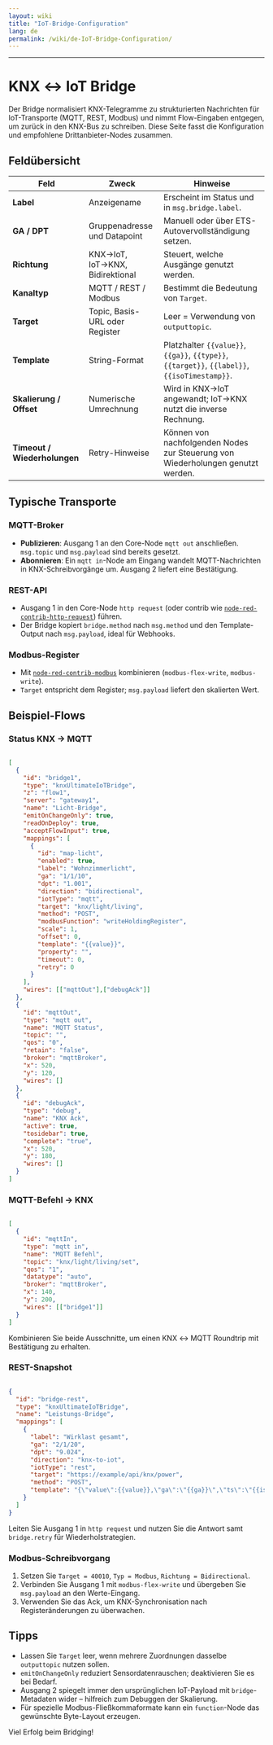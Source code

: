 ```yaml
---
layout: wiki
title: "IoT-Bridge-Configuration"
lang: de
permalink: /wiki/de-IoT-Bridge-Configuration/
---
```

---

# KNX ↔ IoT Bridge

Der Bridge normalisiert KNX-Telegramme zu strukturierten Nachrichten für IoT-Transporte (MQTT, REST, Modbus) und nimmt Flow-Eingaben entgegen, um zurück in den KNX-Bus zu schreiben. Diese Seite fasst die Konfiguration und empfohlene Drittanbieter-Nodes zusammen.

## Feldübersicht

| Feld | Zweck | Hinweise |
| -- | -- | -- |
| **Label** | Anzeigename | Erscheint im Status und in `msg.bridge.label`. |
| **GA / DPT** | Gruppenadresse und Datapoint | Manuell oder über ETS-Autovervollständigung setzen. |
| **Richtung** | KNX→IoT, IoT→KNX, Bidirektional | Steuert, welche Ausgänge genutzt werden. |
| **Kanaltyp** | MQTT / REST / Modbus | Bestimmt die Bedeutung von `Target`. |
| **Target** | Topic, Basis-URL oder Register | Leer = Verwendung von `outputtopic`. |
| **Template** | String-Format | Platzhalter `{{value}}`, `{{ga}}`, `{{type}}`, `{{target}}`, `{{label}}`, `{{isoTimestamp}}`. |
| **Skalierung / Offset** | Numerische Umrechnung | Wird in KNX→IoT angewandt; IoT→KNX nutzt die inverse Rechnung. |
| **Timeout / Wiederholungen** | Retry-Hinweise | Können von nachfolgenden Nodes zur Steuerung von Wiederholungen genutzt werden. |

## Typische Transporte

### MQTT-Broker

- **Publizieren**: Ausgang 1 an den Core-Node `mqtt out` anschließen. `msg.topic` und `msg.payload` sind bereits gesetzt.
- **Abonnieren**: Ein `mqtt in`-Node am Eingang wandelt MQTT-Nachrichten in KNX-Schreibvorgänge um. Ausgang 2 liefert eine Bestätigung.

### REST-API

- Ausgang 1 in den Core-Node `http request` (oder contrib wie [`node-red-contrib-http-request`](https://flows.nodered.org/node/node-red-contrib-http-request)) führen.
- Der Bridge kopiert `bridge.method` nach `msg.method` und den Template-Output nach `msg.payload`, ideal für Webhooks.

### Modbus-Register

- Mit [`node-red-contrib-modbus`](https://flows.nodered.org/node/node-red-contrib-modbus) kombinieren (`modbus-flex-write`, `modbus-write`).
- `Target` entspricht dem Register; `msg.payload` liefert den skalierten Wert.

## Beispiel-Flows

### Status KNX → MQTT

```json

[
  {
    "id": "bridge1",
    "type": "knxUltimateIoTBridge",
    "z": "flow1",
    "server": "gateway1",
    "name": "Licht-Bridge",
    "emitOnChangeOnly": true,
    "readOnDeploy": true,
    "acceptFlowInput": true,
    "mappings": [
      {
        "id": "map-licht",
        "enabled": true,
        "label": "Wohnzimmerlicht",
        "ga": "1/1/10",
        "dpt": "1.001",
        "direction": "bidirectional",
        "iotType": "mqtt",
        "target": "knx/light/living",
        "method": "POST",
        "modbusFunction": "writeHoldingRegister",
        "scale": 1,
        "offset": 0,
        "template": "{{value}}",
        "property": "",
        "timeout": 0,
        "retry": 0
      }
    ],
    "wires": [["mqttOut"],["debugAck"]]
  },
  {
    "id": "mqttOut",
    "type": "mqtt out",
    "name": "MQTT Status",
    "topic": "",
    "qos": "0",
    "retain": "false",
    "broker": "mqttBroker",
    "x": 520,
    "y": 120,
    "wires": []
  },
  {
    "id": "debugAck",
    "type": "debug",
    "name": "KNX Ack",
    "active": true,
    "tosidebar": true,
    "complete": "true",
    "x": 520,
    "y": 180,
    "wires": []
  }
]
```

### MQTT-Befehl → KNX

```json

[
  {
    "id": "mqttIn",
    "type": "mqtt in",
    "name": "MQTT Befehl",
    "topic": "knx/light/living/set",
    "qos": "1",
    "datatype": "auto",
    "broker": "mqttBroker",
    "x": 140,
    "y": 200,
    "wires": [["bridge1"]]
  }
]
```

Kombinieren Sie beide Ausschnitte, um einen KNX ↔ MQTT Roundtrip mit Bestätigung zu erhalten.

### REST-Snapshot

```json

{
  "id": "bridge-rest",
  "type": "knxUltimateIoTBridge",
  "name": "Leistungs-Bridge",
  "mappings": [
    {
      "label": "Wirklast gesamt",
      "ga": "2/1/20",
      "dpt": "9.024",
      "direction": "knx-to-iot",
      "iotType": "rest",
      "target": "https://example/api/knx/power",
      "method": "POST",
      "template": "{\"value\":{{value}},\"ga\":\"{{ga}}\",\"ts\":\"{{isoTimestamp}}\"}"
    }
  ]
}
```

Leiten Sie Ausgang 1 in `http request` und nutzen Sie die Antwort samt `bridge.retry` für Wiederholstrategien.

### Modbus-Schreibvorgang

1. Setzen Sie `Target = 40010`, `Typ = Modbus`, `Richtung = Bidirectional`.
2. Verbinden Sie Ausgang 1 mit `modbus-flex-write` und übergeben Sie `msg.payload` an den Werte-Eingang.
3. Verwenden Sie das Ack, um KNX-Synchronisation nach Registeränderungen zu überwachen.

## Tipps

- Lassen Sie `Target` leer, wenn mehrere Zuordnungen dasselbe `outputtopic` nutzen sollen.
- `emitOnChangeOnly` reduziert Sensordatenrauschen; deaktivieren Sie es bei Bedarf.
- Ausgang 2 spiegelt immer den ursprünglichen IoT-Payload mit `bridge`-Metadaten wider – hilfreich zum Debuggen der Skalierung.
- Für spezielle Modbus-Fließkommaformate kann ein `function`-Node das gewünschte Byte-Layout erzeugen.

Viel Erfolg beim Bridging!
